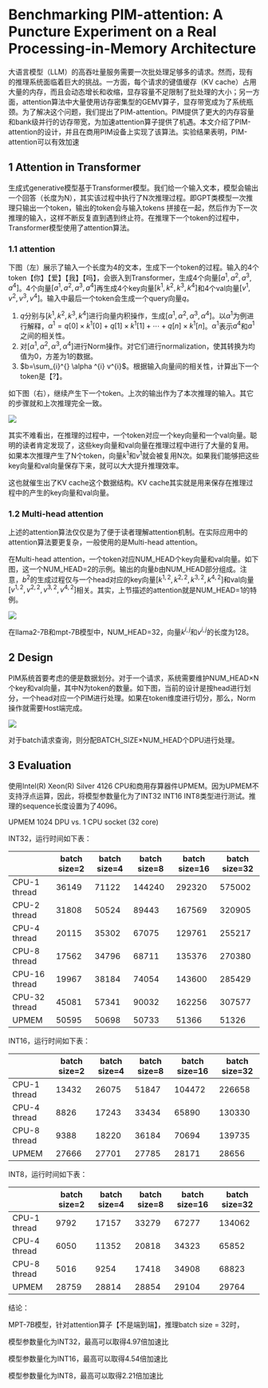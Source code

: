 # Benchmarking PIM-attention: A Puncture Experiment on a Real Processing-in-Memory Architecture

大语言模型（LLM）的高吞吐量服务需要一次批处理足够多的请求。然而，现有的推理系统面临着巨大的挑战。一方面，每个请求的键值缓存（KV cache）占用大量的内存，而且会动态增长和收缩，显存容量不足限制了批处理的大小；另一方面，attention算法中大量使用访存密集型的GEMV算子，显存带宽成为了系统瓶颈。为了解决这个问题，我们提出了PIM-attention。PIM提供了更大的内存容量和bank级并行的访存带宽，为加速attention算子提供了机遇。本文介绍了PIM-attention的设计，并且在商用PIM设备上实现了该算法。实验结果表明，PIM-attention可以有效加速

## 1 Attention in Transformer

生成式generative模型基于Transformer模型。我们给一个输入文本，模型会输出一个回答（长度为N），其实该过程中执行了N次推理过程。即GPT类模型一次推理只输出一个token，输出的token会与输入tokens 拼接在一起，然后作为下一次推理的输入，这样不断反复直到遇到终止符。在推理下一个token的过程中，Transformer模型使用了attention算法。

### 1.1 attention

下图（左）展示了输入一个长度为4的文本，生成下一个token的过程。输入的4个token【你】【爱】【我】【吗】，会嵌入到Transformer，生成4个向量$[a^{1}, a^{2}, a^{3}, a^{4}]$。4个向量$[a^{1}, a^{2}, a^{3}, a^{4}]$再生成4个key向量$[k^{1}, k^{2}, k^{3}, k^{4}]$和4个val向量$[v^{1}, v^{2}, v^{3}, v^{4}]$。输入中最后一个token会生成一个query向量$q$。

1. $q$分别与$[k^{1}, k^{2}, k^{3}, k^{4}]$进行向量内积操作，生成$[\alpha^{1}, \alpha^{2}, \alpha^{3}, \alpha^{4}]$。以$\alpha^{1}$为例进行解释，$\alpha^{1}=q[0]×k^{1}[0]+q[1]×k^{1}[1]+\cdots + q[n]×k^{1}[n]$。$\alpha^{1}$表示$a^{4}$和$a^{1}$之间的相关性。
2. 对$[\alpha^{1}, \alpha^{2}, \alpha^{3}, \alpha^{4}]$进行Norm操作。对它们进行normalization，使其转换为均值为0，方差为1的数据。
3. $b=\sum_{i}^{} \alpha ^{i} v^{i}$。根据输入向量间的相关性，计算出下一个token是【?】。

如下图（右），继续产生下一个token。上次的输出作为了本次推理的输入。其它的步骤就和上次推理完全一致。

![](https://github.com/mryvae/picture_bed/assets/83715643/e266e7a7-edad-4a50-94e5-f09e6aaf8dd7)

其实不难看出，在推理的过程中，一个token对应一个key向量和一个val向量。聪明的读者肯定发现了，这些key向量和val向量在推理过程中进行了大量的复用。如果本次推理产生了N个token，向量$k^{1}$和$v^{1}$就会被复用N次。如果我们能够把这些key向量和val向量保存下来，就可以大大提升推理效率。

这也就催生出了KV cache这个数据结构。KV cache其实就是用来保存在推理过程中的产生的key向量和val向量。

### 1.2 Multi-head attention

上述的attention算法仅仅是为了便于读者理解attention机制。在实际应用中的attention算法要更复杂，一般使用的是Multi-head attention。

在Multi-head attention，一个token对应NUM_HEAD个key向量和val向量。如下图，这一个NUM_HEAD=2的示例。输出的向量$b$由NUM_HEAD部分组成。注意，$b^{2}$的生成过程仅与一个head对应的key向量$[k^{1,2}, k^{2,2}, k^{3,2}, k^{4,2}]$和val向量$[v^{1,2}, v^{2,2}, v^{3,2}, v^{4,2}]$相关。其实，上节描述的attention就是NUM_HEAD=1的特例。

![](https://github.com/mryvae/picture_bed/assets/83715643/8127f2c9-9a1b-4138-bee5-c19898c51e94)

在llama2-7B和mpt-7B模型中，NUM_HEAD=32，向量$k^{i,j}$和$v^{i,j}$的长度为128。

## 2 Design

PIM系统首要考虑的便是数据划分。对于一个请求，系统需要维护NUM_HEAD×N个key和val向量，其中N为token的数量。如下图，当前的设计是按head进行划分，一个head对应一个PIM进行处理。如果在token维度进行切分，那么，Norm操作就需要Host端完成。

![](https://github.com/mryvae/picture_bed/assets/83715643/8ec215ee-5727-4825-a2ee-672bde279b55)

对于batch请求查询，则分配BATCH_SIZE×NUM_HEAD个DPU进行处理。

## 3 Evaluation

使用Intel(R) Xeon(R) Silver 4126 CPU和商用存算器件UPMEM。因为UPMEM不支持浮点运算，因此，将模型参数量化为了INT32 INT16 INT8类型进行测试。推理的sequence长度设置为了4096。

UPMEM 1024 DPU vs. 1 CPU socket (32 core)

INT32，运行时间如下表：

|               | batch size=2 | batch size=4 | batch size=8 | batch size=16 | batch size=32 |
| ------------- | ------------ | ------------ | ------------ | ------------- | ------------- |
| CPU-1 thread  | 36149        | 71122        | 144240       | 292320        | 575002        |
| CPU-2 thread  | 31808        | 50524        | 89443        | 167569        | 320905        |
| CPU-4 thread  | 20115        | 35302        | 67075        | 129761        | 255217        |
| CPU-8 thread  | 17562        | 34796        | 68711        | 135376        | 270380        |
| CPU-16 thread | 19967        | 38184        | 74054        | 143600        | 285429        |
| CPU-32 thread | 45081        | 57341        | 90032        | 162256        | 307577        |
| UPMEM         | 50595        | 50698        | 50733        | 51366         | 51326         |

INT16，运行时间如下表：

|              | batch size=2 | batch size=4 | batch size=8 | batch size=16 | batch size=32 |
| ------------ | ------------ | ------------ | ------------ | ------------- | ------------- |
| CPU-1 thread | 13432        | 26075        | 51847        | 104472        | 226658        |
| CPU-4 thread | 8826         | 17243        | 33434        | 65890         | 130330        |
| CPU-8 thread | 9388         | 18220        | 36184        | 70694         | 139735        |
| UPMEM        | 27666        | 27701        | 27785        | 28171         | 28656         |

INT8，运行时间如下表：

|              | batch size=2 | batch size=4 | batch size=8 | batch size=16 | batch size=32 |
| ------------ | ------------ | ------------ | ------------ | ------------- | ------------- |
| CPU-1 thread | 9792         | 17157        | 33279        | 67277         | 134062        |
| CPU-4 thread | 6050         | 11352        | 20818        | 34323         | 65852         |
| CPU-8 thread | 5016         | 9254         | 17418        | 34908         | 68823         |
| UPMEM        | 28759        | 28814        | 28854        | 29104         | 29764         |

结论：

MPT-7B模型，针对attention算子【不是端到端】，推理batch size = 32时，

模型参数量化为INT32，最高可以取得4.97倍加速比

模型参数量化为INT16，最高可以取得4.54倍加速比

模型参数量化为INT8，最高可以取得2.21倍加速比







